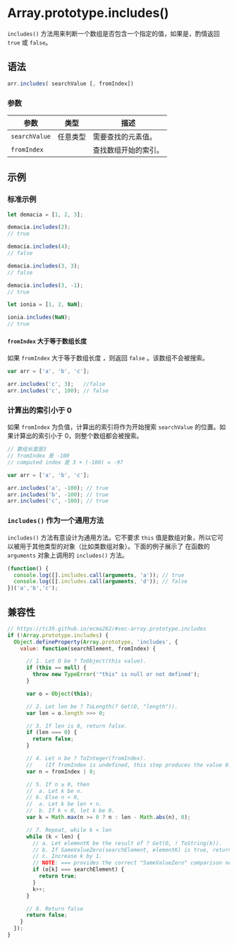 # Array.prototype.includes()

`includes()` 方法用来判断一个数组是否包含一个指定的值，如果是，酌情返回 `true` 或 `false`。

## 语法

```javascript
arr.includes( searchValue [, fromIndex])
```

### 参数

| 参数          | 类型     | 描述                 |
| ------------- | -------- | -------------------- |
| `searchValue` | 任意类型 | 需要查找的元素值。   |
| `fromIndex`   |          | 查找数组开始的索引。 |

## 示例

### 标准示例

```javascript
let demacia = [1, 2, 3];

demacia.includes(2); 
// true 

demacia.includes(4); 
// false

demacia.includes(3, 3);
// false

demacia.includes(3, -1);
// true

let ionia = [1, 2, NaN];

ionia.includes(NaN);
// true
```

#### `fromIndex` 大于等于数组长度

 如果 `fromIndex` 大于等于数组长度 ，则返回 `false` 。该数组不会被搜索。

```javascript
var arr = ['a', 'b', 'c'];

arr.includes('c', 3);   //false
arr.includes('c', 100); // false
```

### 计算出的索引小于 0

如果 `fromIndex` 为负值，计算出的索引将作为开始搜索 `searchValue` 的位置。如果计算出的索引小于 0，则整个数组都会被搜索。

```javascript
// 数组长度是3
// fromIndex 是 -100
// computed index 是 3 + (-100) = -97

var arr = ['a', 'b', 'c'];

arr.includes('a', -100); // true
arr.includes('b', -100); // true
arr.includes('c', -100); // true
```

### `includes()` 作为一个通用方法

`includes()` 方法有意设计为通用方法。它不要求 `this` 值是数组对象，所以它可以被用于其他类型的对象（比如类数组对象）。下面的例子展示了 在函数的 `arguments` 对象上调用的 `includes()` 方法。

```javascript
(function() {
  console.log([].includes.call(arguments, 'a')); // true
  console.log([].includes.call(arguments, 'd')); // false
})('a','b','c');
```

## 兼容性

```javascript
// https://tc39.github.io/ecma262/#sec-array.prototype.includes
if (!Array.prototype.includes) {
  Object.defineProperty(Array.prototype, 'includes', {
    value: function(searchElement, fromIndex) {

      // 1. Let O be ? ToObject(this value).
      if (this == null) {
        throw new TypeError('"this" is null or not defined');
      }

      var o = Object(this);

      // 2. Let len be ? ToLength(? Get(O, "length")).
      var len = o.length >>> 0;

      // 3. If len is 0, return false.
      if (len === 0) {
        return false;
      }

      // 4. Let n be ? ToInteger(fromIndex).
      //    (If fromIndex is undefined, this step produces the value 0.)
      var n = fromIndex | 0;

      // 5. If n ≥ 0, then
      //  a. Let k be n.
      // 6. Else n < 0,
      //  a. Let k be len + n.
      //  b. If k < 0, let k be 0.
      var k = Math.max(n >= 0 ? n : len - Math.abs(n), 0);

      // 7. Repeat, while k < len
      while (k < len) {
        // a. Let elementK be the result of ? Get(O, ! ToString(k)).
        // b. If SameValueZero(searchElement, elementK) is true, return true.
        // c. Increase k by 1.
        // NOTE: === provides the correct "SameValueZero" comparison needed here.
        if (o[k] === searchElement) {
          return true;
        }
        k++;
      }

      // 8. Return false
      return false;
    }
  });
}
```
